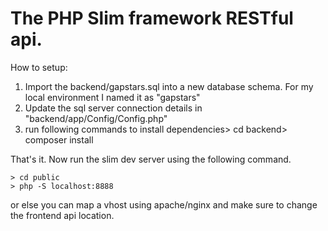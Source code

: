 # The PHP Slim framework RESTful api.

How to setup:
1. Import the backend/gapstars.sql into a new database schema. For my local environment I named it as "gapstars"
2. Update the sql server connection details in "backend/app/Config/Config.php"
3. run following commands to install dependencies> cd backend> composer install

That's it. Now run the slim dev server using the following command.

```
> cd public
> php -S localhost:8888
```

or else you can map a vhost using apache/nginx and make sure to change the frontend api location.